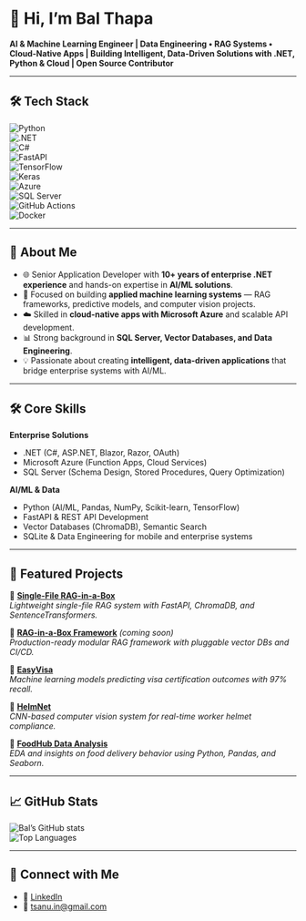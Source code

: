 # 👋 Hi, I’m Bal Thapa  

**AI & Machine Learning Engineer | Data Engineering • RAG Systems • Cloud-Native Apps | Building Intelligent, Data-Driven Solutions with .NET, Python & Cloud | Open Source Contributor**  

---

## 🛠️ Tech Stack  

![Python](https://img.shields.io/badge/Python-3776AB?style=for-the-badge&logo=python&logoColor=white)  
![.NET](https://img.shields.io/badge/.NET-512BD4?style=for-the-badge&logo=dotnet&logoColor=white)  
![C#](https://img.shields.io/badge/C%23-239120?style=for-the-badge&logo=c-sharp&logoColor=white)  
![FastAPI](https://img.shields.io/badge/FastAPI-009688?style=for-the-badge&logo=fastapi&logoColor=white)  
![TensorFlow](https://img.shields.io/badge/TensorFlow-FF6F00?style=for-the-badge&logo=tensorflow&logoColor=white)  
![Keras](https://img.shields.io/badge/Keras-D00000?style=for-the-badge&logo=keras&logoColor=white)  
![Azure](https://img.shields.io/badge/Microsoft_Azure-0078D4?style=for-the-badge&logo=microsoft-azure&logoColor=white)  
![SQL Server](https://img.shields.io/badge/SQL%20Server-CC2927?style=for-the-badge&logo=microsoftsqlserver&logoColor=white)  
![GitHub Actions](https://img.shields.io/badge/GitHub_Actions-2088FF?style=for-the-badge&logo=github-actions&logoColor=white)  
![Docker](https://img.shields.io/badge/Docker-2496ED?style=for-the-badge&logo=docker&logoColor=white)  

---

## 🚀 About Me  
- 🌐 Senior Application Developer with **10+ years of enterprise .NET experience** and hands-on expertise in **AI/ML solutions**.  
- 🤖 Focused on building **applied machine learning systems** — RAG frameworks, predictive models, and computer vision projects.  
- ☁️ Skilled in **cloud-native apps with Microsoft Azure** and scalable API development.  
- 📊 Strong background in **SQL Server, Vector Databases, and Data Engineering**.  
- 💡 Passionate about creating **intelligent, data-driven applications** that bridge enterprise systems with AI/ML.  

---

## 🛠️ Core Skills  

**Enterprise Solutions**  
- .NET (C#, ASP.NET, Blazor, Razor, OAuth)  
- Microsoft Azure (Function Apps, Cloud Services)  
- SQL Server (Schema Design, Stored Procedures, Query Optimization)  

**AI/ML & Data**  
- Python (AI/ML, Pandas, NumPy, Scikit-learn, TensorFlow)  
- FastAPI & REST API Development  
- Vector Databases (ChromaDB), Semantic Search  
- SQLite & Data Engineering for mobile and enterprise systems  

---

## 📌 Featured Projects  

🔹 **[Single-File RAG-in-a-Box](https://github.com/bal-thapa-ai/single-file-rag-in-a-box)**  
*Lightweight single-file RAG system with FastAPI, ChromaDB, and SentenceTransformers.*  

🔹 **[RAG-in-a-Box Framework](https://github.com/bal-thapa-ai/rag-in-a-box-framework)** *(coming soon)*  
*Production-ready modular RAG framework with pluggable vector DBs and CI/CD.*  

🔹 **[EasyVisa](https://github.com/bal-thapa-ai/easyvisa-ml)**  
*Machine learning models predicting visa certification outcomes with 97% recall.*  

🔹 **[HelmNet](https://github.com/bal-thapa-ai/helmnet-cnn)**  
*CNN-based computer vision system for real-time worker helmet compliance.*  

🔹 **[FoodHub Data Analysis](https://github.com/bal-thapa-ai/foodhub-analysis)**  
*EDA and insights on food delivery behavior using Python, Pandas, and Seaborn.*  

---

## 📈 GitHub Stats  

![Bal’s GitHub stats](https://github-readme-stats.vercel.app/api?username=bal-thapa-ai&show_icons=true&theme=default)  
![Top Languages](https://github-readme-stats.vercel.app/api/top-langs/?username=bal-thapa-ai&layout=compact)  

---

## 🤝 Connect with Me  
- 💼 [LinkedIn](https://www.linkedin.com/in/bal-thapa-ai)
- 📧 tsanu.in@gmail.com  
